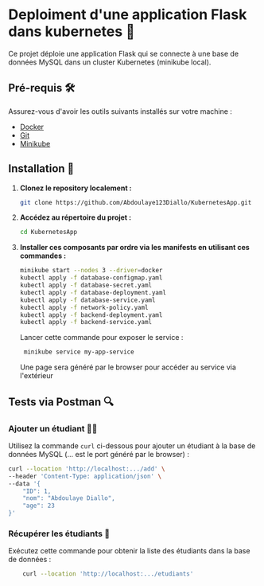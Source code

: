 # Deploiment d'une application Flask dans kubernetes 🚀

Ce projet déploie une application Flask qui se connecte à une base de données MySQL dans un cluster Kubernetes (minikube local).

## Pré-requis 🛠️
Assurez-vous d'avoir les outils suivants installés sur votre machine :
- [Docker](https://docs.docker.com/get-docker/)
- [Git](https://git-scm.com/)
- [Minikube](https://minikube.sigs.k8s.io/docs/)

## Installation 🔧

1. **Clonez le repository localement :**

    ```bash
    git clone https://github.com/Abdoulaye123Diallo/KubernetesApp.git
    ```

2. **Accédez au répertoire du projet :**

    ```bash
    cd KubernetesApp
    ```

3. **Installer ces composants par ordre via les manifests en utilisant ces commandes :**

    ```bash
    minikube start --nodes 3 --driver=docker
    kubectl apply -f database-configmap.yaml
    kubectl apply -f database-secret.yaml
    kubectl apply -f database-deployment.yaml
    kubectl apply -f database-service.yaml
    kubectl apply -f network-policy.yaml
    kubectl apply -f backend-deployment.yaml
    kubectl apply -f backend-service.yaml
    ```
    Lancer cette commande pour exposer le service :
   ```bash
    minikube service my-app-service
    ```
   Une page sera généré par le browser pour accéder au service via l'extérieur

## Tests via Postman 🔍

### Ajouter un étudiant 🧑‍🎓
Utilisez la commande `curl` ci-dessous pour ajouter un étudiant à la base de données MySQL (... est le port généré par le browser) :

```bash
curl --location 'http://localhost:.../add' \
--header 'Content-Type: application/json' \
--data '{
    "ID": 1,
    "nom": "Abdoulaye Diallo",
    "age": 23
}'
```


### Récupérer les étudiants 👥
Exécutez cette commande pour obtenir la liste des étudiants dans la base de données :

```bash
    curl --location 'http://localhost:.../etudiants'
```
